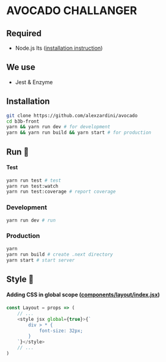 # AVOCADO CHALLANGER

## Required
- Node.js lts  ([installation instruction](https://nodejs.org/en/download/package-manager))

## We use
- Jest & Enzyme

## Installation

```sh
git clone https://github.com/alexzardini/avocado
cd b3b-front
yarn && yarn run dev # for development
yarn && yarn run build && yarn start # for production
```

## Run :rocket:

#### Test

```bash
yarn run test # test
yarn run test:watch
yarn run test:coverage # report coverage
```

### Development

```bash
yarn run dev # run
```

### Production

```bash
yarn
yarn run build # create .next directory
yarn start # start server
```


## Style :nail_care:

#### Adding CSS in global scope ([components/layout/index.jsx](components/layout/index.js))

```javascript jsx
const Layout = props => (
    // ...
    <style jsx global={true}>{`
        div > * {
            font-size: 32px;
        }
    `}</style>
    // ...
)
```